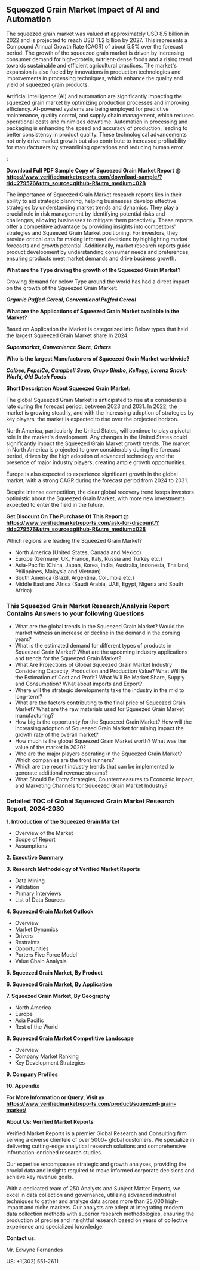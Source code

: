 <h2>Squeezed Grain Market Impact of AI and Automation</h2><p>The squeezed grain market was valued at approximately USD 8.5 billion in 2022 and is projected to reach USD 11.2 billion by 2027. This represents a Compound Annual Growth Rate (CAGR) of about 5.5% over the forecast period. The growth of the squeezed grain market is driven by increasing consumer demand for high-protein, nutrient-dense foods and a rising trend towards sustainable and efficient agricultural practices. The market's expansion is also fueled by innovations in production technologies and improvements in processing techniques, which enhance the quality and yield of squeezed grain products.</p><p>Artificial Intelligence (AI) and automation are significantly impacting the squeezed grain market by optimizing production processes and improving efficiency. AI-powered systems are being employed for predictive maintenance, quality control, and supply chain management, which reduces operational costs and minimizes downtime. Automation in processing and packaging is enhancing the speed and accuracy of production, leading to better consistency in product quality. These technological advancements not only drive market growth but also contribute to increased profitability for manufacturers by streamlining operations and reducing human error.</p>t</p><p id="" class=""><strong>Download Full PDF Sample Copy of Squeezed Grain Market Report @ <a href="https://www.verifiedmarketreports.com/download-sample/?rid=279576&utm_source=github-R&utm_medium=028" target="_blank">https://www.verifiedmarketreports.com/download-sample/?rid=279576&utm_source=github-R&utm_medium=028</a></strong></p><p>The importance of&nbsp;Squeezed Grain Market research reports lies in their ability to aid strategic planning, helping businesses develop effective strategies by understanding market trends and dynamics. They play a crucial role in risk management by identifying potential risks and challenges, allowing businesses to mitigate them proactively. These reports offer a competitive advantage by providing insights into competitors' strategies and Squeezed Grain Market positioning. For investors, they provide critical data for making informed decisions by highlighting market forecasts and growth potential. Additionally, market research reports guide product development by understanding consumer needs and preferences, ensuring products meet market demands and drive business growth.</p><p><strong>What are the&nbsp;Type driving the growth of the Squeezed Grain Market?</strong></p><p id="" class="">Growing demand for below Type around the world has had a direct impact on the growth of the Squeezed Grain Market:</p><em><strong>Organic Puffed Cereal, Conventional Puffed Cereal</strong></em></p><strong>What are the&nbsp;Applications&nbsp;of Squeezed Grain Market available in the Market?</strong></p><p id="" class="">Based on Application the Market is categorized into Below types that held the largest Squeezed Grain Market share In 2024.</p><em><strong>Supermarket, Convenience Store, Others</strong></em></p><strong>Who is the largest Manufacturers of Squeezed Grain Market worldwide?</strong></p><p><em><strong>Calbee, PepsiCo, Campbell Soup, Grupo Bimbo, Kellogg, Lorenz Snack-World, Old Dutch Foods</strong></em></p><p id="" class=""><strong>Short Description About Squeezed Grain Market:</strong></p><p>The global Squeezed Grain Market is anticipated to rise at a considerable rate during the forecast period, between 2023 and 2031. In 2022, the market is growing steadily, and with the increasing adoption of strategies by key players, the market is expected to rise over the projected horizon.</p><p>North America, particularly the United States, will continue to play a pivotal role in the market's development. Any changes in the United States could significantly impact the Squeezed Grain Market growth trends. The market in North America is projected to grow considerably during the forecast period, driven by the high adoption of advanced technology and the presence of major industry players, creating ample growth opportunities.</p><p>Europe is also expected to experience significant growth in the global market, with a strong CAGR during the forecast period from 2024 to 2031.</p><p>Despite intense competition, the clear global recovery trend keeps investors optimistic about the Squeezed Grain Market, with more new investments expected to enter the field in the future.</p><p id="" class=""><strong>Get Discount On The Purchase Of This Report @ <a href="https://www.verifiedmarketreports.com/ask-for-discount/?rid=279576&utm_source=github-R&utm_medium=028" target="_blank">https://www.verifiedmarketreports.com/ask-for-discount/?rid=279576&utm_source=github-R&utm_medium=028</a></strong></p>Which regions are leading the Squeezed Grain Market?</p><ul><li>North America (United States, Canada and Mexico)</li><li>Europe (Germany, UK, France, Italy, Russia and Turkey etc.)</li><li>Asia-Pacific (China, Japan, Korea, India, Australia, Indonesia, Thailand, Philippines, Malaysia and Vietnam)</li><li>South America (Brazil, Argentina, Columbia etc.)</li><li>Middle East and Africa (Saudi Arabia, UAE, Egypt, Nigeria and South Africa)</li></ul><h3 id="" class="">This Squeezed Grain Market Research/Analysis Report Contains Answers to your following Questions</h3><ul><li>What are the global trends in the Squeezed Grain Market? Would the market witness an increase or decline in the demand in the coming years?</li><li>What is the estimated demand for different types of products in Squeezed Grain Market? What are the upcoming industry applications and trends for the Squeezed Grain Market?</li><li>What Are Projections of Global Squeezed Grain Market Industry Considering Capacity, Production and Production Value? What Will Be the Estimation of Cost and Profit? What Will Be Market Share, Supply and Consumption? What about imports and Export?</li><li>Where will the strategic developments take the industry in the mid to long-term?</li><li>What are the factors contributing to the final price of Squeezed Grain Market? What are the raw materials used for Squeezed Grain Market manufacturing?</li><li>How big is the opportunity for the Squeezed Grain Market? How will the increasing adoption of Squeezed Grain Market for mining impact the growth rate of the overall market?</li><li>How much is the global Squeezed Grain Market worth? What was the value of the market In 2020?</li><li>Who are the major players operating in the Squeezed Grain Market? Which companies are the front runners?</li><li>Which are the recent industry trends that can be implemented to generate additional revenue streams?</li><li>What Should Be Entry Strategies, Countermeasures to Economic Impact, and Marketing Channels for Squeezed Grain Market Industry?</li></ul><h3 id="" class="">Detailed TOC of Global Squeezed Grain Market Research Report, 2024-2030</h3><p id="" class=""><strong>1. Introduction of the Squeezed Grain Market</strong></p><ul><li>Overview of the Market</li><li>Scope of Report</li><li>Assumptions</li></ul><p id="" class=""><strong>2. Executive Summary</strong></p><p id="" class=""><strong>3. Research Methodology of Verified Market Reports</strong></p><ul><li>Data Mining</li><li>Validation</li><li>Primary Interviews</li><li>List of Data Sources</li></ul><p id="" class=""><strong>4. Squeezed Grain Market Outlook</strong></p><ul><li>Overview</li><li>Market Dynamics</li><li>Drivers</li><li>Restraints</li><li>Opportunities</li><li>Porters Five Force Model</li><li>Value Chain Analysis</li></ul><p id="" class=""><strong>5. Squeezed Grain Market, By Product</strong></p><p id="" class=""><strong>6. Squeezed Grain Market, By Application</strong></p><p id="" class=""><strong>7. Squeezed Grain Market, By Geography</strong></p><ul><li>North America</li><li>Europe</li><li>Asia Pacific</li><li>Rest of the World</li></ul><p id="" class=""><strong>8. Squeezed Grain Market Competitive Landscape</strong></p><ul><li>Overview</li><li>Company Market Ranking</li><li>Key Development Strategies</li></ul><p id="" class=""><strong>9. Company Profiles</strong></p><p id="" class=""><strong>10. Appendix</strong></p><p id="" class=""><strong>For More Information or Query, Visit @ <a href="https://www.verifiedmarketreports.com/product/squeezed-grain-market/" target="_blank">https://www.verifiedmarketreports.com/product/squeezed-grain-market/</a></strong></p><p id="" class=""><strong>About Us: Verified Market Reports</strong></p><p id="" class="">Verified Market Reports is a premier Global Research and Consulting firm serving a diverse clientele of over 5000+ global customers. We specialize in delivering cutting-edge analytical research solutions and comprehensive information-enriched research studies.</p><p id="" class="">Our expertise encompasses strategic and growth analyses, providing the crucial data and insights required to make informed corporate decisions and achieve key revenue goals.</p><p id="" class="">With a dedicated team of 250 Analysts and Subject Matter Experts, we excel in data collection and governance, utilizing advanced industrial techniques to gather and analyze data across more than 25,000 high-impact and niche markets. Our analysts are adept at integrating modern data collection methods with superior research methodologies, ensuring the production of precise and insightful research based on years of collective experience and specialized knowledge.</p><p id="" class=""><strong>Contact us:</strong></p><p id="" class="">Mr. Edwyne Fernandes</p><p id="" class="">US: +1(302) 551-2611</p>